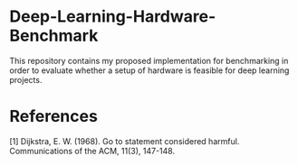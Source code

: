 # Deep-Learning-Hardware-Benchmark
This repository contains my proposed implementation for benchmarking in order to evaluate whether a setup of hardware is feasible for deep learning projects.

# References
<a id="1">[1]</a> 
Dijkstra, E. W. (1968). 
Go to statement considered harmful. 
Communications of the ACM, 11(3), 147-148.
